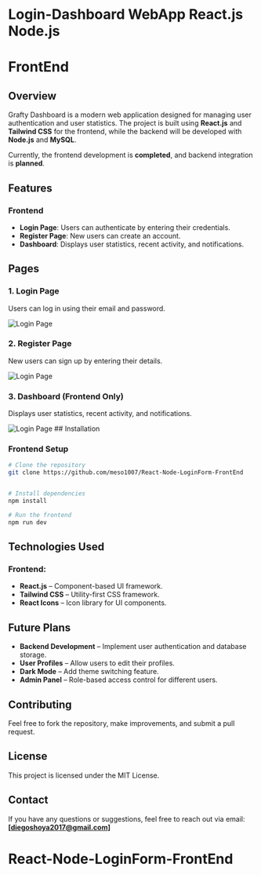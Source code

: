 # Login-Dashboard WebApp React.js Node.js 
# FrontEnd

## Overview
Grafty Dashboard is a modern web application designed for managing user authentication and user statistics. The project is built using **React.js** and **Tailwind CSS** for the frontend, while the backend will be developed with **Node.js** and **MySQL**.  

Currently, the frontend development is **completed**, and backend integration is **planned**.  

## Features
###  Frontend
- **Login Page**: Users can authenticate by entering their credentials.
- **Register Page**: New users can create an account.
- **Dashboard**: Displays user statistics, recent activity, and notifications.

## Pages

### 1. Login Page
Users can log in using their email and password.

<img src="./public/assets/README/loginCapture.png" alt="Login Page" style="max-width: 80%; height: auto;">

### 2. Register Page
New users can sign up by entering their details.

<img src="./public/assets/README/registerCapture.png" alt="Login Page" style="max-width: 80%; height: auto;">

### 3. Dashboard (Frontend Only)
Displays user statistics, recent activity, and notifications.

<img src="./public/assets/README/dashboardCapture.png" alt="Login Page" style="max-width: 80%; height: auto;">
## Installation

### Frontend Setup
```bash
# Clone the repository
git clone https://github.com/meso1007/React-Node-LoginForm-FrontEnd


# Install dependencies
npm install

# Run the frontend
npm run dev
```


## Technologies Used
### Frontend:
- **React.js** – Component-based UI framework.
- **Tailwind CSS** – Utility-first CSS framework.
- **React Icons** – Icon library for UI components.

## Future Plans
- **Backend Development** – Implement user authentication and database storage.
- **User Profiles** – Allow users to edit their profiles.
- **Dark Mode** – Add theme switching feature.
- **Admin Panel** – Role-based access control for different users.

## Contributing
Feel free to fork the repository, make improvements, and submit a pull request.

## License
This project is licensed under the MIT License.

## Contact
If you have any questions or suggestions, feel free to reach out via email: **[diegoshoya2017@gmail.com]**

# React-Node-LoginForm-FrontEnd

